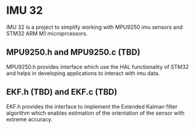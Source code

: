 # IMU 32
IMU 32 is a project to simplify working with MPU9250 imu sensors and STM32 ARM M1 microprcessors.

## MPU9250.h and MPU9250.c (TBD)
MPU9250.h provides interface which use the HAL functionality of STM32 and helps in developing applications to interact with imu data.

## EKF.h (TBD) and EKF.c (TBD)
EKF.h provides the interface to implement the Extended Kalman filter algorithm which enables estimation of the orientation of the sensor with extreme accuracy.